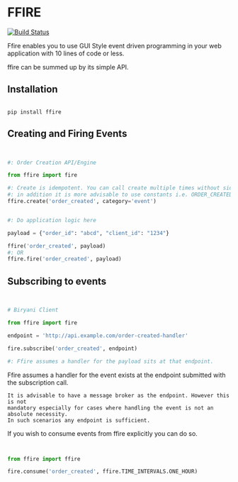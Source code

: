 FFIRE
=====

[![Build Status](https://travis-ci.org/ffireio/ffire-python.svg?branch=dev)](https://travis-ci.org/ffireio/ffire-python)

Ffire enables you to use GUI Style event driven programming in your web application with
10 lines of code or less.

ffire can be summed up by its simple API.

## Installation

```shell

pip install ffire

```

## Creating and Firing Events

```python


#: Order Creation API/Engine

from ffire import fire

#: Create is idempotent. You can call create multiple times without side effects
#: in addition it is more advisable to use constants i.e. ORDER_CREATED not literals
ffire.create('order_created', category='event')


#: Do application logic here

payload = {"order_id": "abcd", "client_id": "1234"}

ffire('order_created', payload)
#: OR
ffire.fire('order_created', payload)


```


## Subscribing to events

```python


# Biryani Client

from ffire import fire

endpoint = 'http://api.example.com/order-created-handler'

fire.subscribe('order_created', endpoint)

#: Ffire assumes a handler for the payload sits at that endpoint.

```



Ffire assumes a handler for the event exists at the endpoint submitted with the
subscription call.


```
It is advisable to have a message broker as the endpoint. However this is not
mandatory especially for cases where handling the event is not an absolute necessity.
In such scenarios any endpoint is sufficient.
```



If you wish to consume events from ffire explicitly you can do so.

```python


from ffire import ffire

fire.consume('order_created', ffire.TIME_INTERVALS.ONE_HOUR)

```
